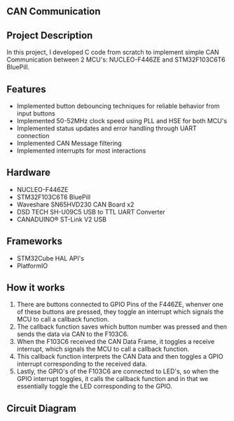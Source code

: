 ## CAN Communication 


## Project Description
In this project, I developed C code from scratch to implement simple CAN Communication between 2 MCU's: NUCLEO-F446ZE and STM32F103C6T6 BluePill.

## Features
- Implemented button debouncing techniques for reliable behavior from input buttons
- Implemented 50-52MHz clock speed using PLL and HSE for both MCU's
- Implemented status updates and error handling through UART connection
- Implemented CAN Message filtering
- Implemented interrupts for most interactions

## Hardware
- NUCLEO-F446ZE
- STM32F103C6T6 BluePill
- Waveshare SN65HVD230 CAN Board x2
- DSD TECH SH-U09C5 USB to TTL UART Converter
- CANADUINO® ST-Link V2 USB 


## Frameworks 
- STM32Cube HAL API's
- PlatformIO

## How it works
1. There are buttons connected to GPIO Pins of the F446ZE, whenver one of these buttons are pressed, they toggle an interrupt which signals the MCU to call a callback function.
2. The callback function saves which button number was pressed and then sends the data via CAN to the F103C6.
3. When the F103C6 received the CAN Data Frame, it toggles a receive interrupt, which signals the MCU to call a callback function.
4. This callback function interprets the CAN Data and then toggles a GPIO interrupt corresponding to the received data.
5. Lastly, the GPIO's of the F103C6 are connected to LED's, so when the GPIO interrupt toggles, it calls the callback function and in that we essentially toggle the LED corresponding to the GPIO.

## Circuit Diagram
